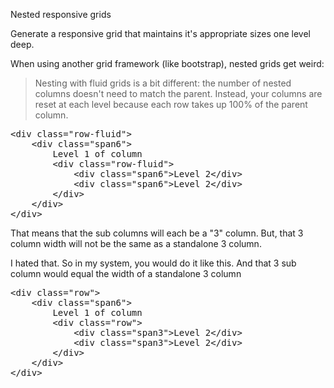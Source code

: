 Nested responsive grids

Generate a responsive grid that maintains it's appropriate sizes one level deep.

When using another grid framework (like bootstrap), nested grids get weird:


>Nesting with fluid grids is a bit different: the number of nested columns doesn't need to match the parent. Instead, your columns are reset at each level because each row takes up 100% of the parent column.

<pre>&lt;div class="row-fluid">
	&lt;div class="span6">
		Level 1 of column
		&lt;div class="row-fluid">
			&lt;div class="span6">Level 2&lt;/div>
			&lt;div class="span6">Level 2&lt;/div>
		&lt;/div>
	&lt;/div>
&lt;/div></pre>

That means that the sub columns will each be a "3" column. But, that 3 column width will not be the same as a standalone 3 column.

I hated that. So in my system, you would do it like this. And that 3 sub column would equal the width of a standalone 3 column

<pre>&lt;div class="row">
	&lt;div class="span6">
		Level 1 of column
		&lt;div class="row">
			&lt;div class="span3">Level 2&lt;/div>
			&lt;div class="span3">Level 2&lt;/div>
		&lt;/div>
	&lt;/div>
&lt;/div></pre>